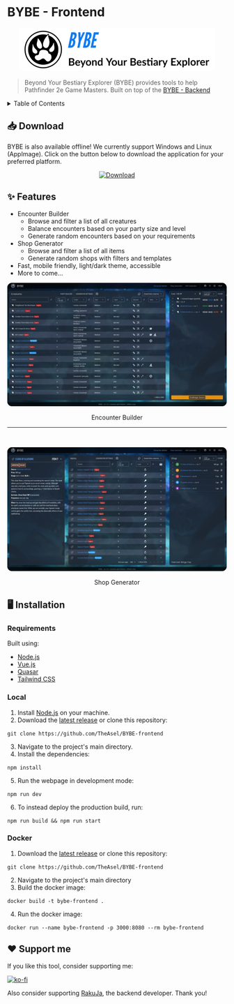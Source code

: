 # BYBE - Frontend

<p align="center">
  <a href="https://bybe.fly.dev/" target="_blank">
    <picture>
      <source media="(prefers-color-scheme: dark)" srcset="https://raw.githubusercontent.com/TheAsel/BYBE-frontend/HEAD/.github/logo_dark.png">
      <source media="(prefers-color-scheme: light)" srcset="https://raw.githubusercontent.com/TheAsel/BYBE-frontend/HEAD/.github/logo_light.png">
      <img alt="BYBE" src="https://raw.githubusercontent.com/TheAsel/BYBE-frontend/HEAD/.github/logo_light.png" width="450" height="100" style="max-width: 100%;">
    </picture>
  </a>
</p>

> Beyond Your Bestiary Explorer (BYBE) provides tools to help Pathfinder 2e Game Masters. Built on top of the [BYBE - Backend](https://github.com/RakuJa/BYBE/)

<!-- TABLE OF CONTENTS -->
<details>
  <summary>Table of Contents</summary>
  <ol>
    <li><a href="#-download">Download</a></li>
    <li><a href="#-features">Features</a></li>
    <li>
      <a href="#-installation">Installation</a>
      <ul>
        <li><a href="#requirements">Requirements</a></li>
        <li><a href="#local">Local</a></li>
        <li><a href="#docker">Docker</a></li>
      </ul>
    </li>
    <li><a href="#-support-me">Support Me</a></li>

  </ol>
</details>

## 📥 Download

BYBE is also available offline! We currently support Windows and Linux (AppImage). Click on the button below to download the application for your preferred platform.

<p align="center">
  <a href="https://github.com/RakuJa/BYBE-Portable/releases/latest" target="_blank">
    <img src="https://gist.githubusercontent.com/cxmeel/0dbc95191f239b631c3874f4ccf114e2/raw/download-compact.svg" alt="Download" style="max-width: 100%;">
  </a>
</p>

## ✨ Features

- Encounter Builder
  - Browse and filter a list of all creatures
  - Balance encounters based on your party size and level
  - Generate random encounters based on your requirements
- Shop Generator
  - Browse and filter a list of all items
  - Generate random shops with filters and templates
- Fast, mobile friendly, light/dark theme, accessible
- More to come...

![Screenshot of the Encounter Builder page of BYBE](https://raw.githubusercontent.com/TheAsel/BYBE-frontend/HEAD/.github/encounter_builder.png)

<p align="center">
  Encounter Builder 
</p>

---

<br/>

![Screenshot of the Shop Generator page of BYBE](https://raw.githubusercontent.com/TheAsel/BYBE-frontend/HEAD/.github/shop_generator.png)

<p align="center">
  Shop Generator
</p>

## 🖥️ Installation

### Requirements

Built using:

- [Node.js](https://nodejs.org/)
- [Vue.js](https://vuejs.org/)
- [Quasar](https://quasar.dev/)
- [Tailwind CSS](https://tailwindcss.com/)

### Local

1. Install [Node.js](https://nodejs.org/) on your machine.
2. Download the [latest release](https://github.com/TheAsel/BYBE-frontend/releases/latest) or clone this repository:

```
git clone https://github.com/TheAsel/BYBE-frontend
```

3. Navigate to the project's main directory.
4. Install the dependencies:

```
npm install
```

5. Run the webpage in development mode:

```
npm run dev
```

6. To instead deploy the production build, run:

```
npm run build && npm run start
```

### Docker

1. Download the [latest release](https://github.com/TheAsel/BYBE-frontend/releases/latest) or clone this repository:

```
git clone https://github.com/TheAsel/BYBE-frontend
```

2. Navigate to the project's main directory
3. Build the docker image:

```
docker build -t bybe-frontend .
```

4. Run the docker image:

```
docker run --name bybe-frontend -p 3000:8080 --rm bybe-frontend
```

## ❤️ Support me

If you like this tool, consider supporting me:

[![ko-fi](https://ko-fi.com/img/githubbutton_sm.svg)](https://ko-fi.com/B0B0Q8YOL)

Also consider supporting [RakuJa](https://github.com/RakuJa), the backend developer. Thank you!
